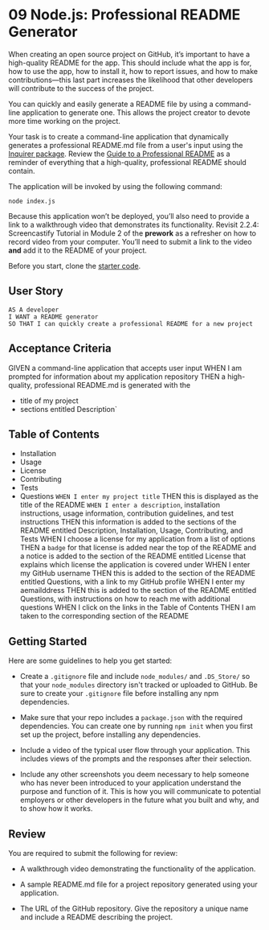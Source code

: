 # 09 Node.js: Professional README Generator

When creating an open source project on GitHub, it’s important to have a high-quality README for the app. This should include what the app is for, how to use the app, how to install it, how to report issues, and how to make contributions&mdash;this last part increases the likelihood that other developers will contribute to the success of the project. 

You can quickly and easily generate a README file by using a command-line application to generate one. This allows the project creator to devote more time working on the project.

Your task is to create a command-line application that dynamically generates a professional README.md file from a user's input using the [Inquirer package](https://www.npmjs.com/package/inquirer). Review the [Guide to a Professional README](https://github.com/coding-boot-camp/potential-enigma/blob/master/readme-guide.md) as a reminder of everything that a high-quality, professional README should contain. 

The application will be invoked by using the following command:

```
node index.js
```

Because this application won’t be deployed, you’ll also need to provide a link to a walkthrough video that demonstrates its functionality. Revisit 2.2.4: Screencastify Tutorial in Module 2 of the **prework** as a refresher on how to record video from your computer. You’ll need to submit a link to the video **and** add it to the README of your project.

Before you start, clone the [starter code](https://github.com/coding-boot-camp/potential-enigma).

## User Story

```
AS A developer
I WANT a README generator
SO THAT I can quickly create a professional README for a new project
```

## Acceptance Criteria

GIVEN a command-line application that accepts user input
WHEN I am prompted for information about my application repository
THEN a high-quality, professional README.md is generated with the 
- title of my project 
- sections entitled 
Description`


## Table of Contents
  - Installation
  - Usage
  - License
  - Contributing
  - Tests
  - Questions
`WHEN I enter my project title`
THEN this is displayed as the title of the README
`WHEN I enter a description`, installation instructions, usage information, contribution guidelines, and test instructions
THEN this information is added to the sections of the README entitled Description, Installation, Usage, Contributing, and Tests
WHEN I choose a license for my application from a list of options
THEN a `badge` for that license is added near the top of the README and a notice is added to the section of the README entitled License that explains which license the application is covered under
WHEN I enter my GitHub username
THEN this is added to the section of the README entitled Questions, with a link to my GitHub profile
WHEN I enter my  aemailddress
THEN this is added to the section of the README entitled Questions, with instructions on how to reach me with additional questions
WHEN I click on the links in the Table of Contents
THEN I am taken to the corresponding section of the README


## Getting Started

Here are some guidelines to help you get started:

* Create a `.gitignore` file and include `node_modules/` and `.DS_Store/` so that your `node_modules` directory isn't tracked or uploaded to GitHub. Be sure to create your `.gitignore` file before installing any npm dependencies.

* Make sure that your repo includes a `package.json` with the required dependencies. You can create one by running `npm init` when you first set up the project, before installing any dependencies.

* Include a video of the typical user flow through your application. This includes views of the prompts and the responses after their selection.

* Include any other screenshots you deem necessary to help someone who has never been introduced to your application understand the purpose and function of it. This is how you will communicate to potential employers or other developers in the future what you built and why, and to show how it works.


## Review

You are required to submit the following for review:

* A walkthrough video demonstrating the functionality of the application.

* A sample README.md file for a project repository generated using your application.

* The URL of the GitHub repository. Give the repository a unique name and include a README describing the project.
